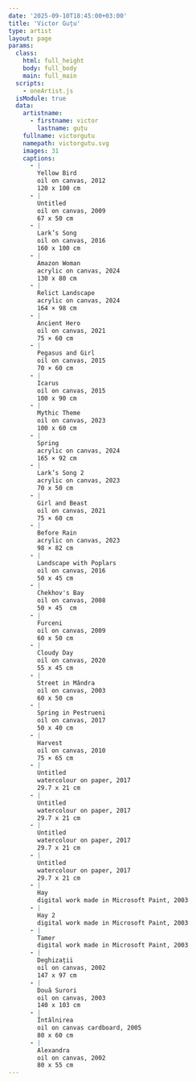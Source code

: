 ```yaml
---
date: '2025-09-10T18:45:00+03:00'
title: 'Victor Guțu'
type: artist
layout: page
params:
  class:
    html: full_height
    body: full_body
    main: full_main
  scripts:
    - oneArtist.js
  isModule: true  
  data:
    artistname:
      - firstname: victor
        lastname: guțu
    fullname: victorgutu
    namepath: victorgutu.svg
    images: 31
    captions:
      - |
        Yellow Bird
        oil on canvas, 2012
        120 x 100 cm
      - |
        Untitled
        oil on canvas, 2009
        67 x 50 cm
      - |
        Lark’s Song
        oil on canvas, 2016
        160 x 100 cm
      - |
        Amazon Woman
        acrylic on canvas, 2024
        130 x 80 cm
      - |
        Relict Landscape
        acrylic on canvas, 2024
        164 × 98 cm
      - |
        Ancient Hero
        oil on canvas, 2021
        75 × 60 cm
      - |
        Pegasus and Girl
        oil on canvas, 2015
        70 × 60 cm
      - |
        Icarus
        oil on canvas, 2015
        100 x 90 cm
      - |
        Mythic Theme
        oil on canvas, 2023
        100 x 60 cm
      - |
        Spring
        acrylic on canvas, 2024
        165 × 92 cm
      - |
        Lark’s Song 2
        acrylic on canvas, 2023
        70 x 50 cm
      - |
        Girl and Beast
        oil on canvas, 2021
        75 × 60 cm
      - |
        Before Rain
        acrylic on canvas, 2023
        98 × 82 cm
      - |
        Landscape with Poplars
        oil on canvas, 2016
        50 x 45 cm
      - |
        Chekhov's Bay
        oil on canvas, 2008
        50 × 45  cm
      - |
        Furceni
        oil on canvas, 2009
        60 x 50 cm
      - |
        Cloudy Day
        oil on canvas, 2020
        55 x 45 cm
      - |
        Street in Mândra
        oil on canvas, 2003
        60 x 50 cm
      - |
        Spring in Pestrueni
        oil on canvas, 2017
        50 x 40 cm
      - |
        Harvest
        oil on canvas, 2010
        75 × 65 cm
      - |
        Untitled
        watercolour on paper, 2017
        29.7 x 21 cm
      - |
        Untitled
        watercolour on paper, 2017
        29.7 x 21 cm
      - |
        Untitled
        watercolour on paper, 2017
        29.7 x 21 cm
      - |
        Untitled
        watercolour on paper, 2017
        29.7 x 21 cm
      - |
        Hay
        digital work made in Microsoft Paint, 2003
      - |
        Hay 2
        digital work made in Microsoft Paint, 2003
      - |
        Tamer
        digital work made in Microsoft Paint, 2003
      - |
        Deghizații
        oil on canvas, 2002
        147 x 97 cm
      - |
        Două Surori
        oil on canvas, 2003
        140 x 103 cm
      - |
        Întâlnirea
        oil on canvas cardboard, 2005
        80 x 60 cm
      - |
        Alexandra
        oil on canvas, 2002
        80 x 55 cm
---
```

